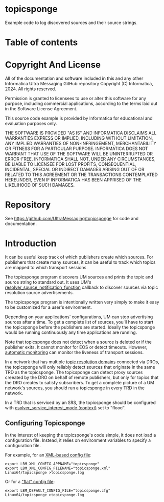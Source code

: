 # topicsponge

Example code to log discovered sources and their source strings.

# Table of contents

<!-- mdtoc-start -->
<!-- mdtoc-end -->

# Copyright And License

All of the documentation and software included in this and any
other Informatica Ultra Messaging GitHub repository
Copyright (C) Informatica, 2024. All rights reserved.

Permission is granted to licensees to use
or alter this software for any purpose, including commercial applications,
according to the terms laid out in the Software License Agreement.

This source code example is provided by Informatica for educational
and evaluation purposes only.

THE SOFTWARE IS PROVIDED "AS IS" AND INFORMATICA DISCLAIMS ALL WARRANTIES
EXPRESS OR IMPLIED, INCLUDING WITHOUT LIMITATION, ANY IMPLIED WARRANTIES OF
NON-INFRINGEMENT, MERCHANTABILITY OR FITNESS FOR A PARTICULAR
PURPOSE.  INFORMATICA DOES NOT WARRANT THAT USE OF THE SOFTWARE WILL BE
UNINTERRUPTED OR ERROR-FREE.  INFORMATICA SHALL NOT, UNDER ANY CIRCUMSTANCES,
BE LIABLE TO LICENSEE FOR LOST PROFITS, CONSEQUENTIAL, INCIDENTAL, SPECIAL OR
INDIRECT DAMAGES ARISING OUT OF OR RELATED TO THIS AGREEMENT OR THE
TRANSACTIONS CONTEMPLATED HEREUNDER, EVEN IF INFORMATICA HAS BEEN APPRISED OF
THE LIKELIHOOD OF SUCH DAMAGES.

# Repository

See https://github.com/UltraMessaging/topicsponge for code and documentation.

# Introduction

It can be useful keep track of which publishers create which sources.
For publishers that create many sources, it can be useful to track which
topics are mapped to which transport sessions.

The topicsponge program discovers UM sources and prints
the topic and source string to standard out.
It uses UM's
[resolver_source_notification_function](https://ultramessaging.github.io/currdoc/doc/Config/grpmajoroptions.html#resolversourcenotificationfunctioncontext)
callback to discover sources via topic resolution source advertisements.

The topicsponge program is intentionally written very simply to make it
easy to be customized for a user's environment.

Depending on your applications' configurations,
UM can stop advertising sources after a time.
To get a complete list of sources,
you'll have to start the topicsponge before the publishers are started.
Ideally the topicsponge would be running continuously any time
applications are running.

Note that topicsponge does not detect when a source is deleted or
if the publisher exits.
It cannot monitor for EOS or detect timeouts.
However,
[automatic monitoring](https://ultramessaging.github.io/currdoc/doc/Operations/monitoring.html#automaticmonitoring)
can monitor the liveness of transport sessions.

In a network that has multiple
[topic resolution domains](https://ultramessaging.github.io/currdoc/doc/Design/fundamentalconcepts.html#topicresolutiondomain)
connected via DROs,
the topicsponge will only reliably detect sources that originate in the same
TRD as the topicsponge.
The topicsponge can detect proxy sources creeated by the DRO on behalf of
remote publishers, but only for topics that the DRO creates to satisfy
subscribers.
To get a complete picture of a UM network's sources,
you should run a topicsponge in every TRD in the network.

In a TRD that is serviced by an SRS,
the topicsponge should be configured with
[esolver_service_interest_mode (context)](https://ultramessaging.github.io/currdoc/doc/Config/grptcpbasedresolveroperation.html#resolverserviceinterestmodecontext)
set to "flood".

## Configuring Topicsponge

In the interest of keeping the topicsponge's code simple,
it does not load a configuration file.
Instead, it relies on environment variables to specify a configuration file.

For example, for an
[XML-based config file](https://ultramessaging.github.io/currdoc/doc/Config/xmlconfigurationfiles.html):
````
export LBM_XML_CONFIG_APPNAME="topicsponge"
export LBM_XML_CONFIG_FILENAME="topicsponge.xml"
Linux64/topicsponge >topicsponge.log
````

Or for a ["flat" config file](https://ultramessaging.github.io/currdoc/doc/Config/plaintextconfigurationfiles.html):
````
export LBM_DEFAULT_CONFIG_FILE="topicsponge.cfg"
Linux64/topicsponge >topicsponge.log
````
